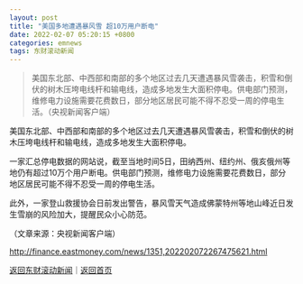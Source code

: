 ```yaml
---
layout: post
title: "美国多地遭遇暴风雪 超10万用户断电"
date: 2022-02-07 05:20:15 +0800
categories: emnews
tags: 东财滚动新闻
---
```

> 美国东北部、中西部和南部的多个地区过去几天遭遇暴风雪袭击，积雪和倒伏的树木压垮电线杆和输电线，造成多地发生大面积停电。供电部门预测，维修电力设施需要花费数日，部分地区居民可能不得不忍受一周的停电生活。（央视新闻客户端）

<p>美国东北部、中西部和南部的多个地区过去几天遭遇暴风雪袭击，积雪和倒伏的树木压垮电线杆和输电线，造成多地发生大面积停电。</p>
 <p>一家汇总停电数据的网站说，截至当地时间5日，田纳西州、纽约州、俄亥俄州等地仍有超过10万个用户断电。供电部门预测，维修电力设施需要花费数日，部分地区居民可能不得不忍受一周的停电生活。</p>
 <p>此外，一家登山救援协会日前发出警告，暴风雪天气造成佛蒙特州等地山峰近日发生雪崩的风险加大，提醒民众小心防范。</p><p class="em_media">（文章来源：央视新闻客户端）</p>

<http://finance.eastmoney.com/news/1351,202202072267475621.html>

[返回东财滚动新闻](//finews.withounder.com/emnews/)｜[返回首页](//finews.withounder.com/)